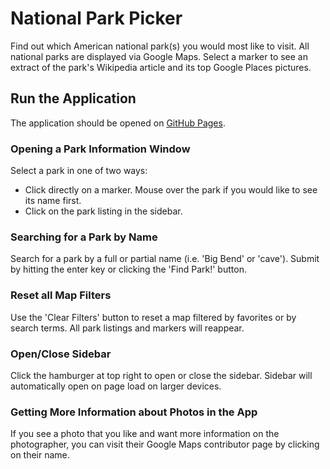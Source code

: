 # National Park Picker

Find out which American national park(s) you would most like to visit.  All national parks are displayed via Google Maps.  Select a marker to see an extract of the park's Wikipedia article and its top Google Places pictures.

## Run the Application

The application should be opened on [GitHub Pages](https://jnpj1.github.io/national-park-finder/).

### Opening a Park Information Window

Select a park in one of two ways:
* Click directly on a marker.  Mouse over the park if you would like to see its name first.
* Click on the park listing in the sidebar.

### Searching for a Park by Name

Search for a park by a full or partial name (i.e. 'Big Bend' or 'cave').  Submit by hitting the enter key or clicking the 'Find Park!' button.

### Reset all Map Filters

Use the 'Clear Filters' button to reset a map filtered by favorites or by search terms.  All park listings and markers will reappear.

### Open/Close Sidebar

Click the hamburger at top right to open or close the sidebar.  Sidebar will automatically open on page load on larger devices.

### Getting More Information about Photos in the App

If you see a photo that you like and want more information on the photographer, you can visit their Google Maps contributor page by clicking on their name.